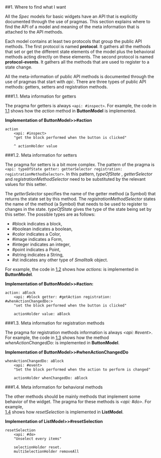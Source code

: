 

##1\.  Where to find what I want
<a name="sec_where_to_find_what_I_want"></a>

All the 
*Spec* models for basic widgets have an API that is explicitly documented through the use of pragmas\.
This section explains where to find the API of a model and meaning of the meta information that is attached to the API methods\.


Each model contains at least two protocols that group the public API methods\.
The first protocol is named 
**protocol**\.
It gathers all the methods that set or get the different state elements of the model plus the behavioral methods acting directly on these elements\.
The second protocol is named 
**protocol\-events**\.
It gathers all the methods that are used to register to a state change\.


All the meta\-information of public API methods is documented through the use of pragmas that start with 
*api:*\.
There are three types of public API methods: getters, setters and registration methods\.



###1\.1\.  Meta information for getters


The pragma for getters is always 
`<api: #inspect>`\.
For example, the code in 
[1\.1](#ex_api_getter) shows how the 
*action*  method in 
**ButtonModel** is implemented\.




<a name="ex_api_getter"></a>**Implementation of ButtonModel>>\#action**


    action
    	<api: #inspect>
    	"get the block performed when the button is clicked"
    
    	^ actionHolder value




###1\.2\.  Meta information for setters


The pragma for setters is a bit more complex\.
The pattern of the pragma is 
`<api: typeOfState getter: getterSelector registration: registrationMethodSelector>`\.
In this pattern, 
*typeOfState* , 
*getterSelector* and 
*registrationMethodSelector* need to be substituted by the relevant values for this setter\.


The 
*getterSelector* specifies the name of the getter method \(a Symbol\) that returns the state set by this method\.
The 
*registrationMethodSelector* states the name of the method \(a Symbol\) that needs to be used to register to changes in the state\.
*typeOfState*  gives the type of the state being set by this setter\.
The possible types are as follows:



-  \#block indicates a block, 
-  \#boolean indicates a boolean,
-  \#color indicates a Color,
-  \#image indicates a Form,
-  \#integer indicates an integer,
-  \#point indicates a Point,
-  \#string indicates a String,
-  \#st indicates any other type of *Smalltalk* object\.


For example, the code in 
[1\.2](#ex_api_setter) shows how 
*actions:* is implemented in 
**ButtonModel**\.




<a name="ex_api_setter"></a>**Implementation of ButtonModel>>\#action:**


    action: aBlock
    	<api: #block getter: #getAction registration: #whenActionChangedDo:>
    	"set the block performed when the button is clicked"
    
    	actionHolder value: aBlock




###1\.3\.  Meta information for registration methods


The pragma for registration methods information is always 
*<api: \#event>*\.
For example, the code in 
[1\.3](#ex_api_registration) shows how the method 
*whenActionChangedDo:* is implemented in 
**ButtonModel**\.




<a name="ex_api_registration"></a>**Implementation of ButtonModel>>\#whenActionChangedDo**


    whenActionChangedDo: aBlock 
    	<api: #event>
    	"Set the block performed when the action to perform is changed"
    
    	actionHolder whenChangedDo: aBlock




###1\.4\.  Meta information for behavioral methods


The other methods should be mainly methods that implement some
behavior of the widget\.
The pragma for these methods is 
*<api: \#do>*\.
For example,  
[1\.4](#ex_resetSelection) shows how 
*resetSelection* is implemented in 
**ListModel**\.




<a name="ex_resetSelection"></a>**Implementation of ListModel>>\#resetSelection**


    resetSelection
    	<api: #do>
    	"Unselect every items"
    
    	selectionHolder reset.
    	multiSelectionHolder removeAll

